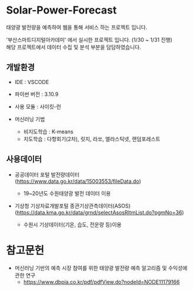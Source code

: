 # Solar-Power-Forecast
태양광 발전량을 예측하여 웹을  통해 서비스 하는 프로젝트 입니다.

'부산스마트디지털아카데미' 에서 실시한 프로젝트 입니다. (1/30 ~ 1/31 진행) \
해당 프로젝트에서 데이터 수집 및 분석 부분을 담담하였습니다.

## 개발환경
- IDE : VSCODE
- 파이썬 버전 : 3.10.9

- 사용 모듈 : 사이킷-런

- 머신러닝 기법
  - 비지도학습 : K-means
  - 지도학습 : 다항회기(2차), 릿지, 라쏘, 엘라스틱넷, 랜덤포레스트

## 사용데이터
- 공공데이터 포털 발전량데이터(https://www.data.go.kr/data/15003553/fileData.do)
  - 19~20년도 수원태양광 발전 데이터 이용

- 기상청 기상자료개발포털 종관기상관측데이터(ASOS)(https://data.kma.go.kr/data/grnd/selectAsosRltmList.do?pgmNo=36)
  - 수원시 기상데이터(기온, 습도, 전운량 등)이용

# 참고문헌
- 머신러닝 기반의 예측 시장 참여를 위한 태양광 발전량 예측 알고리즘 및 수익성에 관한 연구
  - https://www.dbpia.co.kr/pdf/pdfView.do?nodeId=NODE11179166
